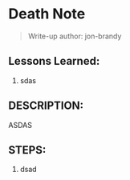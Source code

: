 # Death Note
> Write-up author: jon-brandy

## Lessons Learned:
1. sdas

## DESCRIPTION:

ASDAS

## STEPS:
1. dsad
